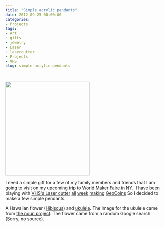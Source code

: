 ```yaml
---
title: "Simple acrylic pendants"
date: 2012-09-25 00:00:00
categories:
- Projects
tags:
- Art
- gifts
- jewelry
- Laser
- lasercutter
- Projects
- VHS
slug: simple-acrylic-pendants

---
```


<img class="size-medium wp-image-2883 alignleft" title="2012-09-23 23.37.38" src="/public/uploads/2012/09/2012-09-23-23.37.381-269x300.jpg" alt="" width="269" height="300" />

I need a simple gift for a few of my family members and friends that I am going to visit on my upcoming trip to <a href="http://makerfaire.com/newyork/2012/index.html">World Maker Faire in NY</a>.  I have been playing with <a href="http://vancouver.hackspace.ca/wp/">VHS's Laser cutter</a> <a href="/first-test-of-making-geocoins-with-the-laser-cuter/">all</a> <a href="/more-geocoins-tests/">week</a> <a href="/more-geocoins-designs/">making</a> <a href="/the-last-batch-of-geocoins/">GeoCoins</a> So I decided to make a few simple pendants.

A Hawaiian flower (<a href="http://en.wikipedia.org/wiki/Hibiscus">Hibiscus</a>) and <a href="http://en.wikipedia.org/wiki/Ukulele">ukulele</a>. The image for the ukulele came from <a href="http://thenounproject.com/noun/guitar/#icon-No3641">the noun project</a>. The flower came from a random Google search (Sorry, no source).

&nbsp;
